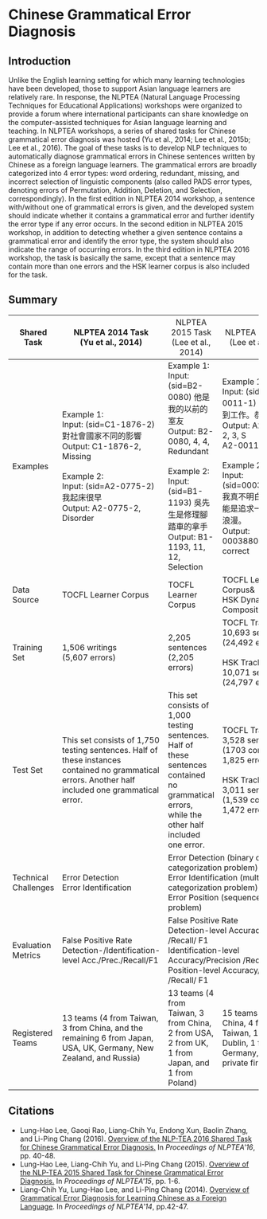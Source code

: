 # Chinese Grammatical Error Diagnosis
## Introduction
Unlike the English learning setting for which many learning technologies have been developed, those to support Asian language learners are relatively rare. In response, the NLPTEA (Natural Language Processing Techniques for Educational Applications) workshops were organized to provide a forum where international participants can share knowledge on the computer-assisted techniques for Asian language learning and teaching. In NLPTEA workshops, a series of shared tasks for Chinese grammatical error diagnosis was hosted (Yu et al., 2014; Lee et al., 2015b; Lee et al., 2016). The goal of these tasks is to develop NLP techniques to automatically diagnose grammatical errors in Chinese sentences written by Chinese as a foreign language learners. The grammatical errors are broadly categorized into 4 error types: word ordering, redundant, missing, and incorrect selection of linguistic components (also called PADS error types, denoting errors of Permutation, Addition, Deletion, and Selection, correspondingly). In the first edition in NLPTEA 2014 workshop, a sentence with/without one of grammatical errors is given, and the developed system should indicate whether it contains a grammatical error and further identify the error type if any error occurs. In the second edition in NLPTEA 2015 workshop, in addition to detecting whether a given sentence contains a grammatical error and identify the error type, the system should also indicate the range of occurring errors. In the third edition in NLPTEA 2016 workshop, the task is basically the same, except that a sentence may contain more than one errors and the HSK learner corpus is also included for the task.

## Summary
<table class="tg">
<thead>
  <tr>
    <th class="tg-c3ow">Shared Task</th>
    <th class="tg-0pky">NLPTEA 2014 Task<br>(Yu et al., 2014)</th>
    <th class="tg-0pky"><span style="font-weight:400;font-style:normal;text-decoration:none">NLPTEA 2015 Task</span><br><span style="font-weight:400;font-style:normal;text-decoration:none">(Lee et al., 2014)</span></th>
    <th class="tg-0pky"><span style="font-weight:400;font-style:normal;text-decoration:none">NLPTEA 2016 Task</span><br><span style="font-weight:400;font-style:normal;text-decoration:none">(Lee et al., 2014)</span></th>
  </tr>
</thead>
<tbody>
  <tr>
    <td class="tg-0lax">Examples</td>
    <td class="tg-0lax"><span style="font-weight:400;font-style:normal">Example 1:</span><br><span style="font-weight:400;font-style:normal;text-decoration:none">Input: (sid=C1-1876-2) 對社會國家不同的影響</span><br><span style="font-weight:400;font-style:normal;text-decoration:none">Output: C1-1876-2, Missing</span><br><span style="font-weight:400;font-style:normal;text-decoration:none"> </span><br><span style="font-weight:400;font-style:normal">Example 2:</span><br><span style="font-weight:400;font-style:normal;text-decoration:none">Input: (sid=A2-0775-2) 我起床很早</span><br><span style="font-weight:400;font-style:normal;text-decoration:none">Output: A2-0775-2, Disorder</span></td>
    <td class="tg-0lax"><span style="font-weight:400;font-style:normal">Example 1:</span><br><span style="font-weight:400;font-style:normal">I</span><span style="font-weight:400;font-style:normal;text-decoration:none">nput: (sid=B2-0080) 他是我的以前的室友 </span><br><span style="font-weight:400;font-style:normal;text-decoration:none">Output: B2-0080, 4, 4, Redundant </span><br><br><span style="font-weight:400;font-style:normal">Example 2: </span><br><span style="font-weight:400;font-style:normal;text-decoration:none">Input: (sid=B1-1193) 吳先生是修理腳踏車的拿手 </span><br><span style="font-weight:400;font-style:normal;text-decoration:none">Output: B1-1193, 11, 12, Selection</span></td>
    <td class="tg-0lax"><span style="font-weight:400;font-style:normal">Example 1:</span><br><span style="font-weight:400;font-style:normal;text-decoration:none">Input: (sid=A2-0011-1) 我聽到你找到工作。恭喜恭喜！</span><br><span style="font-weight:400;font-style:normal;text-decoration:none">Output: A2-0011-1, 2, 3, S</span><br><span style="font-weight:400;font-style:normal;text-decoration:none">A2-0011-1, 9, 9, M</span><br><span style="font-weight:400;font-style:normal;text-decoration:none"> </span><br><span style="font-weight:400;font-style:normal">Example 2:</span><br><span style="font-weight:400;font-style:normal;text-decoration:none">Input: (sid=00038800464) 我真不明白。她们可能是追求一些前代的浪漫。</span><br><span style="font-weight:400;font-style:normal;text-decoration:none">Output: 00038800464, correct</span></td>
  </tr>
  <tr>
    <td class="tg-0lax">Data Source</td>
    <td class="tg-0lax"><span style="font-weight:400;font-style:normal;text-decoration:none">TOCFL Learner Corpus</span></td>
    <td class="tg-0lax"><span style="font-weight:400;font-style:normal;text-decoration:none">TOCFL Learner Corpus</span></td>
    <td class="tg-0lax"><span style="font-weight:400;font-style:normal;text-decoration:none">TOCFL Learner Corpus</span>&amp;<br><span style="font-weight:400;font-style:normal;text-decoration:none">HSK Dynamic Composition Corpus</span></td>
  </tr>
  <tr>
    <td class="tg-0lax">Training Set</td>
    <td class="tg-0lax"><span style="font-weight:400;font-style:normal;text-decoration:none">1,506 writings</span><br><span style="font-weight:400;font-style:normal;text-decoration:none">(5,607 errors)</span></td>
    <td class="tg-0lax"><span style="font-weight:400;font-style:normal;text-decoration:none">2,205 sentences</span><br><span style="font-weight:400;font-style:normal;text-decoration:none">(2,205 errors)</span></td>
    <td class="tg-0lax"><span style="font-weight:400;font-style:normal">TOCFL Track:</span><br><span style="font-weight:400;font-style:normal;text-decoration:none">10,693 sentences </span><br><span style="font-weight:400;font-style:normal;text-decoration:none">(24,492 errors)</span><br><span style="font-weight:400;font-style:normal;text-decoration:none"> </span><br><span style="font-weight:400;font-style:normal">HSK Track:</span><br><span style="font-weight:400;font-style:normal;text-decoration:none">10,071 sentences </span><br><span style="font-weight:400;font-style:normal;text-decoration:none">(24,797 errors)</span></td>
  </tr>
  <tr>
    <td class="tg-0lax">Test Set</td>
    <td class="tg-0lax"><span style="font-weight:400;font-style:normal;text-decoration:none">This set consists of 1,750 testing sentences. Half of these instances contained no grammatical errors. Another half included one grammatical error.</span></td>
    <td class="tg-0lax"><span style="font-weight:400;font-style:normal;text-decoration:none">This set consists of 1,000 testing sentences. Half of these sentences contained no grammatical errors, while the other half included one error.</span></td>
    <td class="tg-0lax"><span style="font-weight:400;font-style:normal">TOCFL Track:</span><br><span style="font-weight:400;font-style:normal;text-decoration:none">3,528 sentences</span><br><span style="font-weight:400;font-style:normal;text-decoration:none">(1703 correct &amp; 1,825 errors)</span><br><br><span style="font-weight:400;font-style:normal">HSK Track:</span><br><span style="font-weight:400;font-style:normal;text-decoration:none">3,011 sentences</span><br><span style="font-weight:400;font-style:normal;text-decoration:none">(1,539 correct &amp; 1,472 errors)</span></td>
  </tr>
  <tr>
    <td class="tg-0lax">Technical Challenges</td>
    <td class="tg-0lax"><span style="font-weight:400;font-style:normal;text-decoration:none">Error Detection</span><br><span style="font-weight:400;font-style:normal;text-decoration:none">Error Identification</span></td>
    <td class="tg-0lax" colspan="2"><span style="font-weight:400;font-style:normal;text-decoration:none">Error Detection (binary class categorization problem)</span><br><span style="font-weight:400;font-style:normal;text-decoration:none">Error Identification (multi-class categorization problem)</span><br><span style="font-weight:400;font-style:normal;text-decoration:none">Error Position (sequence labeling problem)</span></td>
  </tr>
  <tr>
    <td class="tg-0lax">Evaluation Metrics</td>
    <td class="tg-0lax"><span style="font-weight:400;font-style:normal;text-decoration:none">False Positive Rate</span><br><span style="font-weight:400;font-style:normal;text-decoration:none">Detection-/Identification-level Acc./Prec./Recall/F1</span></td>
    <td class="tg-0lax" colspan="2"><span style="font-weight:400;font-style:normal;text-decoration:none">False Positive Rate</span><br><span style="font-weight:400;font-style:normal;text-decoration:none">Detection-level Accuracy/Precision /Recall/ F1</span><br><span style="font-weight:400;font-style:normal;text-decoration:none">Identification-level Accuracy/Precision /Recall/ F1</span><br><span style="font-weight:400;font-style:normal;text-decoration:none">Position-level Accuracy/Precision /Recall/ F1</span></td>
  </tr>
  <tr>
    <td class="tg-0lax">Registered Teams</td>
    <td class="tg-0lax">13 teams (4 from Taiwan, 3 from China, and the remaining 6 from Japan, USA, UK, Germany, New Zealand, and Russia)</td>
    <td class="tg-0lax"><span style="font-weight:400;font-style:normal;text-decoration:none">13 teams (4 from Taiwan, 3 from China, 2 from USA, 2 from UK, 1 from Japan, and 1 from Poland)</span></td>
    <td class="tg-0lax"><span style="font-weight:400;font-style:normal;text-decoration:none">15 teams (8 from China, 4 from Taiwan, 1 from Dublin, 1 from Germany, and 1 private firm)</span><br></td>
  </tr>
</tbody>
</table>

## Citations
* Lung-Hao Lee, Gaoqi Rao, Liang-Chih Yu, Endong Xun, Baolin Zhang, and Li-Ping Chang (2016). [Overview of the NLP-TEA 2016 Shared Task for Chinese Grammatical Error Diagnosis.](https://aclanthology.org/W16-4906/) In *Proceedings of NLPTEA'16*, pp. 40-48.
* Lung-Hao Lee, Liang-Chih Yu, and Li-Ping Chang (2015). [Overview of the NLP-TEA 2015 Shared Task for Chinese Grammatical Error Diagnosis.](https://aclanthology.org/W15-4401.pdf) In *Proceedings of NLPTEA'15*, pp. 1-6.
* Liang-Chih Yu, Lung-Hao Lee, and Li-Ping Chang (2014). [Overview of Grammatical Error Diagnosis for Learning Chinese as a Foreign Language](https://www.researchgate.net/publication/268802971_Overview_of_Grammatical_Error_Diagnosis_for_Learning_Chinese_as_a_Foreign_Language). In *Proceedings of NLPTEA'14*, pp.42-47.
